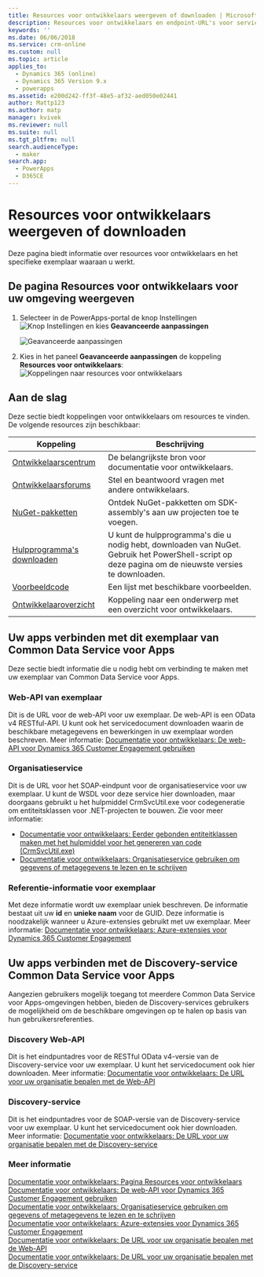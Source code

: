 ```yaml
---
title: Resources voor ontwikkelaars weergeven of downloaden | MicrosoftDocs
description: Resources voor ontwikkelaars en endpoint-URL's voor services zoeken
keywords: ''
ms.date: 06/06/2018
ms.service: crm-online
ms.custom: null
ms.topic: article
applies_to:
  - Dynamics 365 (online)
  - Dynamics 365 Version 9.x
  - powerapps
ms.assetid: e200d242-ff3f-48e5-af32-aed050e02441
author: Mattp123
ms.author: matp
manager: kvivek
ms.reviewer: null
ms.suite: null
ms.tgt_pltfrm: null
search.audienceType:
  - maker
search.app:
  - PowerApps
  - D365CE
---
```

<!-- TODO: The Developer Resources page have to be updated to match this page -->

# <a name="view-or-download-developer-resources"></a>Resources voor ontwikkelaars weergeven of downloaden

Deze pagina biedt informatie over resources voor ontwikkelaars en het specifieke exemplaar waaraan u werkt. 

## <a name="view-the-developer-resources-page-for-your-environment"></a>De pagina Resources voor ontwikkelaars voor uw omgeving weergeven

1. Selecteer in de PowerApps-portal de knop Instellingen ![Knop Instellingen](../../administrator/media/settings-button-nav-bar.png) en kies **Geavanceerde aanpassingen**

    ![Geavanceerde aanpassingen](media/advanced-customizations-menu.png)

1. Kies in het paneel **Geavanceerde aanpassingen** de koppeling **Resources voor ontwikkelaars**:<br />![Koppelingen naar resources voor ontwikkelaars](media/developer-resources-link.png)

## <a name="getting-started"></a>Aan de slag 

Deze sectie biedt koppelingen voor ontwikkelaars om resources te vinden. De volgende resources zijn beschikbaar:


|Koppeling |Beschrijving|
|---------|---------|
|[Ontwikkelaarscentrum](https://go.microsoft.com/fwlink/?LinkId=551006)|De belangrijkste bron voor documentatie voor ontwikkelaars.|
|[Ontwikkelaarsforums](https://go.microsoft.com/fwlink/?LinkId=550993)|Stel en beantwoord vragen met andere ontwikkelaars.|
|[NuGet-pakketten](https://go.microsoft.com/fwlink/?LinkId=550994)|Ontdek NuGet-pakketten om SDK-assembly's aan uw projecten toe te voegen.|
|[Hulpprogramma's downloaden](https://go.microsoft.com/fwlink/?LinkID=512122)|U kunt de hulpprogramma's die u nodig hebt, downloaden van NuGet. Gebruik het PowerShell-script op deze pagina om de nieuwste versies te downloaden.|
|[Voorbeeldcode](https://go.microsoft.com/fwlink/?LinkId=553007)|Een lijst met beschikbare voorbeelden.|
|[Ontwikkelaaroverzicht](https://go.microsoft.com/fwlink/?LinkId=550995)|Koppeling naar een onderwerp met een overzicht voor ontwikkelaars.|

<!-- TODO update 512122 to go to https://docs.microsoft.com/dynamics365/customer-engagement/developer/download-tools-nuget -->


## <a name="connect-your-apps-to-this-instance-of-common-data-service-for-apps"></a>Uw apps verbinden met dit exemplaar van Common Data Service voor Apps

Deze sectie biedt informatie die u nodig hebt om verbinding te maken met uw exemplaar van Common Data Service voor Apps.

### <a name="instance-web-api"></a>Web-API van exemplaar

Dit is de URL voor de web-API voor uw exemplaar. De web-API is een OData v4 RESTful-API. U kunt ook het servicedocument downloaden waarin de beschikbare metagegevens en bewerkingen in uw exemplaar worden beschreven. Meer informatie: [Documentatie voor ontwikkelaars: De web-API voor Dynamics 365 Customer Engagement gebruiken](/dynamics365/customer-engagement/developer/use-microsoft-dynamics-365-web-api)

### <a name="organization-service"></a>Organisatieservice

Dit is de URL voor het SOAP-eindpunt voor de organisatieservice voor uw exemplaar.
U kunt de WSDL voor deze service hier downloaden, maar doorgaans gebruikt u het hulpmiddel CrmSvcUtil.exe voor codegeneratie om entiteitsklassen voor .NET-projecten te bouwen. Zie voor meer informatie: 
- [Documentatie voor ontwikkelaars: Eerder gebonden entiteitklassen maken met het hulpmiddel voor het genereren van code (CrmSvcUtil.exe)](/dynamics365/customer-engagement/developer/org-service/create-early-bound-entity-classes-code-generation-tool)
- [Documentatie voor ontwikkelaars: Organisatieservice gebruiken om gegevens of metagegevens te lezen en te schrijven](/dynamics365/customer-engagement/developer/org-service/use-organization-service-read-write-data-metadata)

### <a name="instance-reference-information"></a>Referentie-informatie voor exemplaar

Met deze informatie wordt uw exemplaar uniek beschreven. De informatie bestaat uit uw **id** en **unieke naam** voor de GUID.
Deze informatie is noodzakelijk wanneer u Azure-extensies gebruikt met uw exemplaar.
Meer informatie: [Documentatie voor ontwikkelaars: Azure-extensies voor Dynamics 365 Customer Engagement](/dynamics365/customer-engagement/developer/azure-extensions)

## <a name="connect-your-apps-to-the-common-data-service-for-apps-discovery-service"></a>Uw apps verbinden met de Discovery-service Common Data Service voor Apps

Aangezien gebruikers mogelijk toegang tot meerdere Common Data Service voor Apps-omgevingen hebben, bieden de Discovery-services gebruikers de mogelijkheid om de beschikbare omgevingen op te halen op basis van hun gebruikersreferenties.

### <a name="discovery-web-api"></a>Discovery Web-API

Dit is het eindpuntadres voor de RESTful OData v4-versie van de Discovery-service voor uw exemplaar. U kunt het servicedocument ook hier downloaden.
Meer informatie: [Documentatie voor ontwikkelaars: De URL voor uw organisatie bepalen met de Web-API](/dynamics365/customer-engagement/developer/webapi/discover-url-organization-web-api)


### <a name="discovery-service"></a>Discovery-service

Dit is het eindpuntadres voor de SOAP-versie van de Discovery-service voor uw exemplaar. U kunt het servicedocument ook hier downloaden.
Meer informatie: [Documentatie voor ontwikkelaars: De URL voor uw organisatie bepalen met de Discovery-service](/dynamics365/customer-engagement/developer/org-service/discover-url-organization-organization-service)
  
### <a name="more-information"></a>Meer informatie

[Documentatie voor ontwikkelaars: Pagina Resources voor ontwikkelaars](/dynamics365/customer-engagement/developer/developer-resources-page)<br />
[Documentatie voor ontwikkelaars: De web-API voor Dynamics 365 Customer Engagement gebruiken](/dynamics365/customer-engagement/developer/use-microsoft-dynamics-365-web-api)<br />
[Documentatie voor ontwikkelaars: Organisatieservice gebruiken om gegevens of metagegevens te lezen en te schrijven](/dynamics365/customer-engagement/developer/org-service/use-organization-service-read-write-data-metadata)<br />
[Documentatie voor ontwikkelaars: Azure-extensies voor Dynamics 365 Customer Engagement](/dynamics365/customer-engagement/developer/azure-extensions)<br />
[Documentatie voor ontwikkelaars: De URL voor uw organisatie bepalen met de Web-API](/dynamics365/customer-engagement/developer/webapi/discover-url-organization-web-api)<br />
[Documentatie voor ontwikkelaars: De URL voor uw organisatie bepalen met de Discovery-service](/dynamics365/customer-engagement/developer/org-service/discover-url-organization-organization-service)
  

